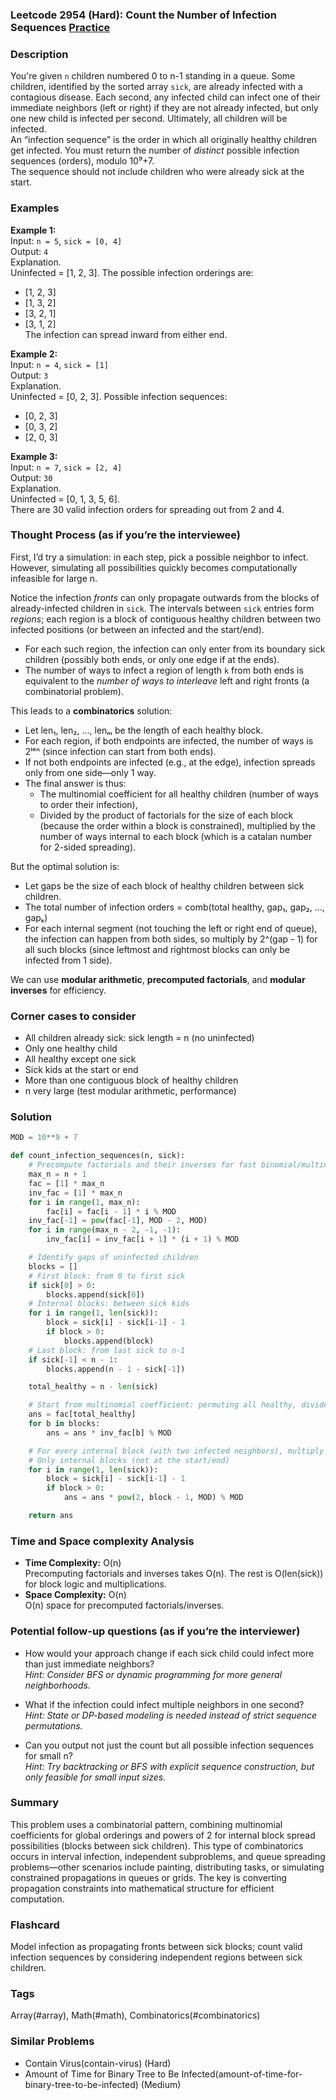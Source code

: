 ### Leetcode 2954 (Hard): Count the Number of Infection Sequences [Practice](https://leetcode.com/problems/count-the-number-of-infection-sequences)

### Description  
You're given `n` children numbered 0 to n-1 standing in a queue. Some children, identified by the sorted array `sick`, are already infected with a contagious disease. Each second, any infected child can infect one of their immediate neighbors (left or right) if they are not already infected, but only one new child is infected per second. Ultimately, all children will be infected.  
An “infection sequence” is the order in which all originally healthy children get infected. You must return the number of *distinct* possible infection sequences (orders), modulo 10⁹+7.  
The sequence should not include children who were already sick at the start.

### Examples  

**Example 1:**  
Input: `n = 5`, `sick = [0, 4]`  
Output: `4`  
Explanation.  
Uninfected = [1, 2, 3]. The possible infection orderings are:  
- [1, 2, 3]  
- [1, 3, 2]  
- [3, 2, 1]  
- [3, 1, 2]  
The infection can spread inward from either end.

**Example 2:**  
Input: `n = 4`, `sick = [1]`  
Output: `3`  
Explanation.  
Uninfected = [0, 2, 3]. Possible infection sequences:  
- [0, 2, 3]  
- [0, 3, 2]  
- [2, 0, 3]  

**Example 3:**  
Input: `n = 7`, `sick = [2, 4]`  
Output: `30`  
Explanation.  
Uninfected = [0, 1, 3, 5, 6].  
There are 30 valid infection orders for spreading out from 2 and 4.

### Thought Process (as if you’re the interviewee)  
First, I’d try a simulation: in each step, pick a possible neighbor to infect. However, simulating all possibilities quickly becomes computationally infeasible for large n.

Notice the infection *fronts* can only propagate outwards from the blocks of already-infected children in `sick`. The intervals between `sick` entries form *regions*; each region is a block of contiguous healthy children between two infected positions (or between an infected and the start/end).

- For each such region, the infection can only enter from its boundary sick children (possibly both ends, or only one edge if at the ends).
- The number of ways to infect a region of length `k` from both ends is equivalent to the *number of ways to interleave* left and right fronts (a combinatorial problem).

This leads to a **combinatorics** solution:
- Let len₁, len₂, ..., lenₘ be the length of each healthy block.
- For each region, if both endpoints are infected, the number of ways is 2ˡᵉⁿ (since infection can start from both ends).
- If not both endpoints are infected (e.g., at the edge), infection spreads only from one side—only 1 way.
- The final answer is thus:
  - The multinomial coefficient for all healthy children (number of ways to order their infection),
  - Divided by the product of factorials for the size of each block (because the order within a block is constrained), multiplied by the number of ways internal to each block (which is a catalan number for 2-sided spreading).

But the optimal solution is:
- Let gaps be the size of each block of healthy children between sick children.
- The total number of infection orders = comb(total healthy, gap₁, gap₂, ..., gapₖ)
- For each internal segment (not touching the left or right end of queue), the infection can happen from both sides, so multiply by 2^(gap - 1) for all such blocks (since leftmost and rightmost blocks can only be infected from 1 side).

We can use **modular arithmetic**, **precomputed factorials**, and **modular inverses** for efficiency.

### Corner cases to consider  
- All children already sick: sick length = n (no uninfected)
- Only one healthy child
- All healthy except one sick
- Sick kids at the start or end
- More than one contiguous block of healthy children
- n very large (test modular arithmetic, performance)

### Solution

```python
MOD = 10**9 + 7

def count_infection_sequences(n, sick):
    # Precompute factorials and their inverses for fast binomial/multinomial coefficients
    max_n = n + 1
    fac = [1] * max_n
    inv_fac = [1] * max_n
    for i in range(1, max_n):
        fac[i] = fac[i - 1] * i % MOD
    inv_fac[-1] = pow(fac[-1], MOD - 2, MOD)
    for i in range(max_n - 2, -1, -1):
        inv_fac[i] = inv_fac[i + 1] * (i + 1) % MOD

    # Identify gaps of uninfected children
    blocks = []
    # First block: from 0 to first sick
    if sick[0] > 0:
        blocks.append(sick[0])
    # Internal blocks: between sick kids
    for i in range(1, len(sick)):
        block = sick[i] - sick[i-1] - 1
        if block > 0:
            blocks.append(block)
    # Last block: from last sick to n-1
    if sick[-1] < n - 1:
        blocks.append(n - 1 - sick[-1])

    total_healthy = n - len(sick)

    # Start from multinomial coefficient: permuting all healthy, divide by block!! to preserve internal block order
    ans = fac[total_healthy]
    for b in blocks:
        ans = ans * inv_fac[b] % MOD

    # For every internal block (with two infected neighbors), multiply by 2ᵇˡᵒᶜᵏ s.t. block > 0
    # Only internal blocks (not at the start/end)
    for i in range(1, len(sick)):
        block = sick[i] - sick[i-1] - 1
        if block > 0:
            ans = ans * pow(2, block - 1, MOD) % MOD

    return ans
```

### Time and Space complexity Analysis  

- **Time Complexity:** O(n)  
  Precomputing factorials and inverses takes O(n). The rest is O(len(sick)) for block logic and multiplications.
- **Space Complexity:** O(n)  
  O(n) space for precomputed factorials/inverses.

### Potential follow-up questions (as if you’re the interviewer)  

- How would your approach change if each sick child could infect more than just immediate neighbors?  
  *Hint: Consider BFS or dynamic programming for more general neighborhoods.*

- What if the infection could infect multiple neighbors in one second?  
  *Hint: State or DP-based modeling is needed instead of strict sequence permutations.*

- Can you output not just the count but all possible infection sequences for small n?  
  *Hint: Try backtracking or BFS with explicit sequence construction, but only feasible for small input sizes.*

### Summary
This problem uses a combinatorial pattern, combining multinomial coefficients for global orderings and powers of 2 for internal block spread possibilities (blocks between sick children). This type of combinatorics occurs in interval infection, independent subproblems, and queue spreading problems—other scenarios include painting, distributing tasks, or simulating constrained propagations in queues or grids. The key is converting propagation constraints into mathematical structure for efficient computation.


### Flashcard
Model infection as propagating fronts between sick blocks; count valid infection sequences by considering independent regions between sick children.

### Tags
Array(#array), Math(#math), Combinatorics(#combinatorics)

### Similar Problems
- Contain Virus(contain-virus) (Hard)
- Amount of Time for Binary Tree to Be Infected(amount-of-time-for-binary-tree-to-be-infected) (Medium)